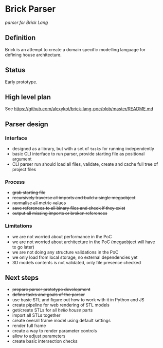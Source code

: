 # Brick Parser
_parser for Brick Lang_

## Definition
Brick is an attempt to create a domain specific modelling language for 
defining house architecture.

## Status
Early prototype.

## High level plan
See https://github.com/alexykot/brick-lang-poc/blob/master/README.md

## Parser design

### Interface 
- designed as a library, but with a set of `tasks` for running 
independently
- basic CLI interface to run parser, provide starting file as 
positional argument
- CLI parser run should load all files, validate, create and cache 
full tree of project files
 
### Process
- ~~grab starting file~~
- ~~recursively traverse all imports and build a single megaobject~~
- ~~normalise all metric values~~ 
- ~~save references to all binary files and check if they exist~~
- ~~output all missing imports or broken references~~

### Limitations
- we are not worried about performance in the PoC
- we are not worried about architecture in the PoC
(megaobject will have to go later)
- we are not doing any structure validations in the PoC
- we only load from local storage, no external dependencies yet
- 3D models contents is not validated, only file presence checked

## Next steps
- ~~prepare parser prototype development~~
- ~~define tasks and goals of the parser~~
- ~~use basic STL and figure out how to work with it in Python and JS~~
- create pipeline for web rendering of STL models
- get/create STLs for all _hello house_ parts
- import all STLs together
- create overall frame model using default settings
- render full frame
- create a way to render parameter controls
- allow to adjust parameters
- create basic intersection checks
